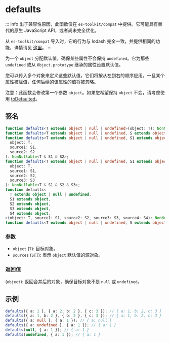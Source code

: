 # defaults

::: info
出于兼容性原因，此函数仅在 `es-toolkit/compat` 中提供。它可能具有替代的原生 JavaScript API，或者尚未完全优化。

从 `es-toolkit/compat` 导入时，它的行为与 lodash 完全一致，并提供相同的功能，详情请见 [这里](../../../compatibility.md)。
:::

为一个 `object` 分配默认值，确保某些属性不会保持 `undefined`。它为那些 `undefined` 或从 `Object.prototype` 继承的属性设置默认值。

您可以传入多个对象来定义这些默认值，它们将按从左到右的顺序应用。一旦某个属性被赋值，任何后续的该属性的值将被忽略。

注意：此函数会修改第一个参数 `object`。如果您希望保持 `object` 不变，请考虑使用 [toDefaulted](./toDefaulted.md)。

## 签名

```typescript
function defaults<T extends object | null | undefined>(object: T): NonNullable<T>;
function defaults<T extends object | null | undefined, S extends object>(object: T, source: S): NonNullable<T & S>;
function defaults<T extends object | null | undefined, S1 extends object, S2 extends object>(
  object: T,
  source1: S1,
  source2: S2
): NonNullable<T & S1 & S2>;
function defaults<T extends object | null | undefined, S1 extends object, S2 extends object, S3 extends object>(
  object: T,
  source1: S1,
  source2: S2,
  source3: S3
): NonNullable<T & S1 & S2 & S3>;
function defaults<
  T extends object | null | undefined,
  S1 extends object,
  S2 extends object,
  S3 extends object,
  S4 extends object,
>(object: T, source1: S1, source2: S2, source3: S3, source4: S4): NonNullable<T & S1 & S2 & S3 & S4>;
function defaults<T extends object | null | undefined, S extends object>(object: T, ...sources: S[]): object;
```

### 参数

- `object` (`T`): 目标对象。
- `sources` (`S[]`): 表示 `object` 默认值的源对象。

### 返回值

(`object`): 返回合并后的对象，确保目标对象不是 `null` 或 `undefined`。

## 示例

```typescript
defaults({ a: 1 }, { a: 2, b: 2 }, { c: 3 }); // { a: 1, b: 2, c: 3 }
defaults({ a: 1, b: 2 }, { b: 3 }, { c: 3 }); // { a: 1, b: 2, c: 3 }
defaults({ a: null }, { a: 1 }); // { a: null }
defaults({ a: undefined }, { a: 1 }); // { a: 1 }
defaults(null, { a: 1 }); // { a: 1 }
defaults(undefined, { a: 1 }); // { a: 1 }
```
